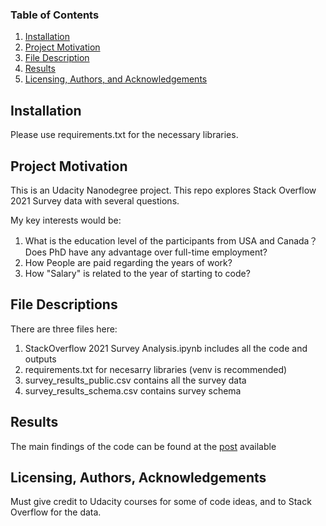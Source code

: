 ### Table of Contents

1. [Installation](#installation)
2. [Project Motivation](#motivation)
3. [File Description](#files)
4. [Results](#results)
5. [Licensing, Authors, and Acknowledgements](#licensing)

## Installation <a name="installation"></a>

Please use requirements.txt for the necessary libraries.

## Project Motivation<a name="motivation"></a>

This is an Udacity Nanodegree project. This repo explores Stack Overflow 2021 Survey data with several questions.

My key interests would be:

1. What is the education level of the participants from USA and Canada？Does PhD have any advantage over full-time employment?
2.	How People are paid regarding the years of work?
3.	How "Salary" is related to the year of starting to code?

## File Descriptions <a name="files"></a>

There are three files here:

1. StackOverflow 2021 Survey Analysis.ipynb includes all the code and outputs
2. requirements.txt for necesarry libraries (venv is recommended)
3. survey_results_public.csv contains all the survey data
4. survey_results_schema.csv contains survey schema

## Results<a name="results"></a>

The main findings of the code can be found at the [post](https://medium.com/@cagriaslan/a-simple-analysis-of-stack-overflow-2021-survey-results-914bbb28d3bf) available

## Licensing, Authors, Acknowledgements<a name="licensing"></a>

Must give credit to Udacity courses for some of code ideas, and to Stack Overflow for the data.
